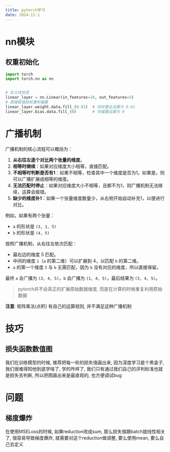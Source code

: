 ```yaml
---
title: pytorch学习
date: 2024-11-1
---
```




# nn模块



## 权重初始化

```python
import torch
import torch.nn as nn


# 定义线性层
linear_layer = nn.Linear(in_features=10, out_features=5)
# 直接赋值给权重和偏置
linear_layer.weight.data.fill_(0.01)  # 将权重全设置为 0.01
linear_layer.bias.data.fill_(0)       # 将偏置设置为 0
```



# 广播机制

广播机制的核心流程可以概括为：

1. **从右往左逐个对比两个张量的维度**。
2. **相等时继续**：如果对应维度大小相等，直接匹配。
3. **不相等时判断是否有1**：如果不相等，检查其中一个维度是否为1。如果是，则可以广播扩展成相等的维度。
4. **无法匹配时停止**：如果对应维度大小不相等，且都不为1，则广播机制无法继续，运算会报错。
5. **缺少的维度补1**：如果一个张量维度数量少，从右侧开始自动补充1，以便进行对比。

例如，如果有两个张量：

- `a` 的形状是 `(3, 1, 5)`
- `b` 的形状是 `(4, 5)`

按照广播机制，从右往左依次匹配：

- 最右边的维度 5 匹配。
- 中间的维度 `1`（`a` 的第二维）可以扩展到 4，以匹配 `b` 的第二维。
- `a` 的第一个维度 `3` 与 `b` 无需匹配，因为 `b` 没有对应的维度，所以直接保留。

最终 `a` 会广播为 `(3, 4, 5)`，`b` 会广播为 `(1, 4, 5)`，最后结果为 `(3, 4, 5)`。

> pytorch并不会真正的扩展原始数据维度, 而是在计算的时候重复利用原始数据

**注意**: 矩阵乘法(点积) 有自己的运算规则, 并不满足这种广播机制

# 技巧

## 损失函数数值图

我们在训练模型的时候, 推荐把每一轮的损失值画出来, 因为深度学习是个黑盒子, 我们很难得知他到底学啥了, 学的咋样了, 我们只有通过我们自己的评判标准也就是损失去判断, 所以把图画出来是最直观的, 也方便调试bug



# 问题

## 梯度爆炸

在使用MSELoss的时候, 如果reduction改成sum,  那么损失值跟batch就线性相关了, 很容易导致梯度爆炸,  就需要对这个reduction做调整, 要么使用mean, 要么自己去定义